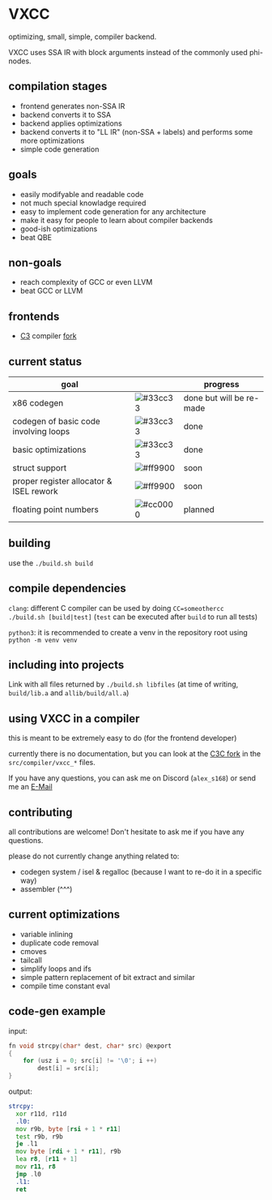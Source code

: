 # VXCC
optimizing, small, simple, compiler backend.

VXCC uses SSA IR with block arguments instead of the commonly used phi-nodes.

## compilation stages
- frontend generates non-SSA IR
- backend converts it to SSA
- backend applies optimizations
- backend converts it to "LL IR" (non-SSA + labels) and performs some more optimizations
- simple code generation

## goals
- easily modifyable and readable code
- not much special knowladge required
- easy to implement code generation for any architecture
- make it easy for people to learn about compiler backends
- good-ish optimizations
- beat QBE

## **non**-goals
- reach complexity of GCC or even LLVM
- beat GCC or LLVM

## frontends
- [C3](https://c3-lang.org/) compiler [fork](https://github.com/alex-s168/c3c)

## current status
| goal                                    |   | progress |
| --------------------------------------- | - | -------- |
| x86 codegen                             | ![#33cc33](https://placehold.co/15x15/33cc33/33cc33.png) | done but will be re-made |
| codegen of basic code involving loops   | ![#33cc33](https://placehold.co/15x15/33cc33/33cc33.png) | done    |
| basic optimizations                     | ![#33cc33](https://placehold.co/15x15/33cc33/33cc33.png) | done    |
| struct support                          | ![#ff9900](https://placehold.co/15x15/ff9900/ff9900.png) | soon    |
| proper register allocator & ISEL rework | ![#ff9900](https://placehold.co/15x15/ff9900/ff9900.png) | soon    |
| floating point numbers                  | ![#cc0000](https://placehold.co/15x15/cc0000/cc0000.png) | planned |

## building
use the `./build.sh build`

## compile dependencies 
`clang`: different C compiler can be used by doing `CC=someothercc ./build.sh [build|test]` (`test` can be executed after `build` to run all tests)

`python3`: it is recommended to create a venv in the repository root using `python -m venv venv`

## including into projects
Link with all files returned by `./build.sh libfiles` (at time of writing, `build/lib.a` and `allib/build/all.a`)

## using VXCC in a compiler
this is meant to be extremely easy to do (for the frontend developer)

currently there is no documentation, but you can look at the [C3C fork](https://github.com/alex-s168/c3c) in the `src/compiler/vxcc_*` files.

If you have any questions, you can ask me on Discord (`alex_s168`) or send me an [E-Mail](mailto:alexandernutz68@gmail.com)

## contributing
all contributions are welcome! Don't hesitate to ask me if you have any questions.

please do not currently change anything related to:
- codegen system / isel & regalloc (because I want to re-do it in a specific way)
- assembler (^^^)

## current optimizations
- variable inlining
- duplicate code removal
- cmoves
- tailcall
- simplify loops and ifs
- simple pattern replacement of bit extract and similar
- compile time constant eval

## code-gen example
input:
```c
fn void strcpy(char* dest, char* src) @export 
{
    for (usz i = 0; src[i] != '\0'; i ++)
        dest[i] = src[i];
}
```
output:
```asm
strcpy:
  xor r11d, r11d
  .l0:
  mov r9b, byte [rsi + 1 * r11]
  test r9b, r9b
  je .l1
  mov byte [rdi + 1 * r11], r9b
  lea r8, [r11 + 1]
  mov r11, r8
  jmp .l0
  .l1:
  ret
```
